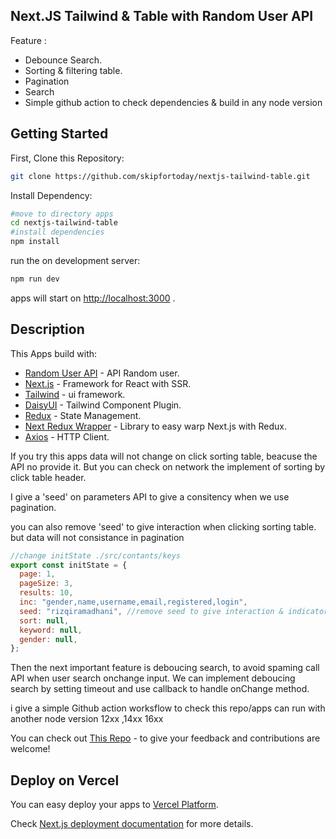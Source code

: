 ## Next.JS Tailwind & Table with Random User API

Feature : 
- Debounce Search.
- Sorting & filtering table.
- Pagination
- Search
- Simple github action to check dependencies & build in any node version
## Getting Started

First, Clone this Repository:

```bash
git clone https://github.com/skipfortoday/nextjs-tailwind-table.git
```

Install Dependency:

```bash
#move to directory apps
cd nextjs-tailwind-table
#install dependencies
npm install
```

run the on development server:

```bash
npm run dev
```
apps will start on [http://localhost:3000](http://localhost:3000) .

## Description

This Apps build with:

- [Random User API](https://randomuser.me/documentation) - API Random user.
- [Next.js](https://nextjs.org/docs) - Framework for React with SSR.
- [Tailwind](https://tailwindcss.com/) - ui framework.
- [DaisyUI](https://daisyui.com/) - Tailwind Component Plugin.
- [Redux](https://redux.js.org/) - State Management.
- [Next Redux Wrapper](https://www.npmjs.com/package/next-redux-wrapper) - Library to easy warp Next.js with Redux.
- [Axios](https://axios-http.com/docs/intro) - HTTP Client.

If you try this apps data will not change on click sorting table, beacuse the API no provide it. But you can check on network the implement of sorting by click table header. 

I give a 'seed' on parameters API to give a consitency when we use pagination.

you can also remove 'seed' to give interaction when clicking sorting table. but data will not consistance in pagination

```javascript
//change initState ./src/contants/keys 
export const initState = {
  page: 1,
  pageSize: 3,
  results: 10,
  inc: "gender,name,username,email,registered,login",
  seed: "rizqiramadhani", //remove seed to give interaction & indicator short table
  sort: null,
  keyword: null,
  gender: null,
};
```

Then the next important feature is deboucing search, to avoid spaming call API when user search onchange input. We can implement deboucing search by setting timeout and use callback to handle onChange method.

i give a simple Github action worksflow to check this repo/apps can run with another node version 12xx ,14xx 16xx

You can check out [This Repo](https://github.com/skipfortoday/nextjs-tailwind-table) - to give your feedback and contributions are welcome!

## Deploy on Vercel

You can easy deploy your apps to [Vercel Platform](https://vercel.com/new?utm_medium=default-template&filter=next.js&utm_source=create-next-app&utm_campaign=create-next-app-readme).

Check [Next.js deployment documentation](https://nextjs.org/docs/deployment) for more details.
